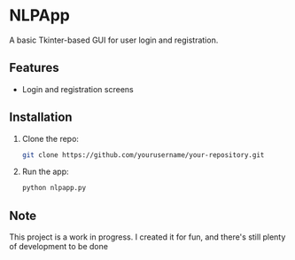 # NLPApp

A basic Tkinter-based GUI for user login and registration.

## Features

- Login and registration screens

## Installation

1. Clone the repo:
    ```bash
    git clone https://github.com/yourusername/your-repository.git
    ```
2. Run the app:
    ```bash
    python nlpapp.py
    ```

## Note

This project is a work in progress. I created it for fun, and there's still plenty of development to be done
